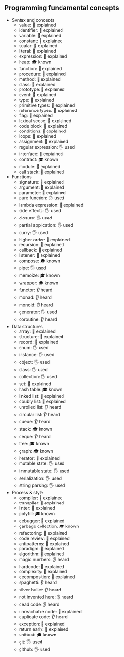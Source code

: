 ## Programming fundamental concepts

- Syntax and concepts
  - value: 🙋 explained
  - identifier: 🙋 explained
  - variable: 🙋 explained
  - constant: 🙋 explained
  - scalar: 🙋 explained
  - literal: 🙋 explained
  - expression: 🙋 explained
  - heap: 🎓 known
  - function: 🙋 explained
  - procedure: 🙋 explained
  - method: 🙋 explained
  - class: 🙋 explained
  - prototype: 🙋 explained
  - event: 🙋 explained
  - type: 🙋 explained
  - primitive types: 🙋 explained
  - reference types: 🙋 explained
  - flag: 🙋 explained
  - lexical scope: 🙋 explained
  - code block: 🙋 explained
  - conditions: 🙋 explained
  - loops: 🙋 explained
  - assignment: 🙋 explained
  - regular expression: 🖐️ used
  - interface: 🙋 explained
  - contract: 🎓 known
  - module: 🙋 explained
  - call stack: 🙋 explained
- Functions
  - signature: 🙋 explained
  - argument: 🙋 explained
  - parameter: 🙋 explained
  - pure function: 🖐️ used
  - lambda expression: 🙋 explained
  - side effects: 🖐️ used
  - closure: 🖐️ used
  - partial application: 🖐️ used
  - curry: 🖐️ used
  - higher order: 🙋 explained
  - recursion: 🙋 explained
  - callback: 🙋 explained
  - listener: 🙋 explained
  - compose: 🎓 known
  - pipe: 🖐️ used
  - memoize: 🎓 known
  - wrapper: 🎓 known
  - functor: 👂 heard
  - monad: 👂 heard
  - monoid: 👂 heard
  - generator: 🖐️ used
  - coroutine: 👂 heard
- Data structures
  - array: 🙋 explained
  - structure: 🙋 explained
  - record: 🙋 explained
  - enum: 🖐️ used
  - instance: 🖐️ used
  - object: 🖐️ used
  - class: 🖐️ used
  - collection: 🖐️ used
  - set: 🙋 explained
  - hash table: 🎓 known
  - linked list: 🙋 explained
  - doubly list: 🙋 explained
  - unrolled list: 👂 heard
  - circular list: 👂 heard
  - queue: 👂 heard
  - stack: 🎓 known
  - deque: 👂 heard
  - tree: 🎓 known
  - graph: 🎓 known
  - iterator: 🙋 explained
  - mutable state: 🖐️ used
  - immutable state: 🖐️ used
  - serialization: 🖐️ used
  - string parsing: 🖐️ used
- Process & style
  - compiler: 🙋 explained
  - transpiler: 🙋 explained
  - linter: 🙋 explained
  - polyfill: 🎓 known
  - debugger: 🙋 explained
  - garbage collection: 🎓 known
  - refactoring: 🙋 explained
  - code review: 🙋 explained
  - antipatterns: 🙋 explained
  - paradigm: 🙋 explained
  - algorithm: 🙋 explained
  - magic numbers: 👂 heard
  - hardcode: 🙋 explained
  - complexity: 🙋 explained
  - decomposition: 🙋 explained
  - spaghetti: 👂 heard
  - silver bullet: 👂 heard
  - not invented here: 👂 heard
  - dead code: 👂 heard
  - unreachable code: 🙋 explained
  - duplicate code: 👂 heard
  - exception: 🙋 explained
  - return early: 🙋 explained
  - unittest: 🎓 known
  - git: 🖐️ used
  - github: 🖐️ used
